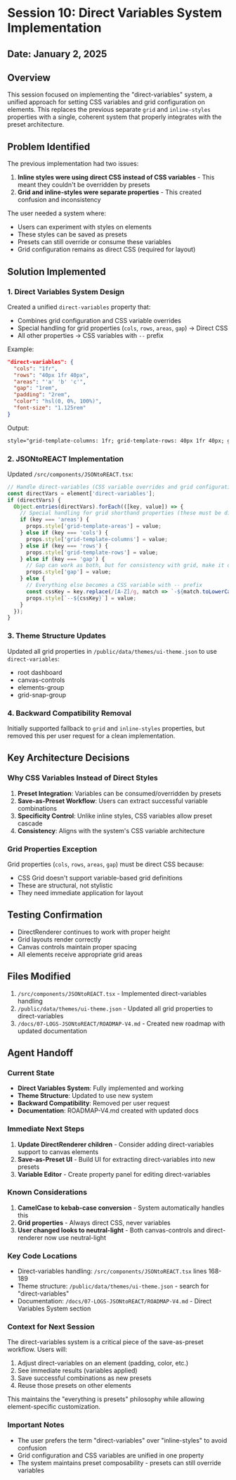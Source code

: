 # Session 10: Direct Variables System Implementation

## Date: January 2, 2025

## Overview
This session focused on implementing the "direct-variables" system, a unified approach for setting CSS variables and grid configuration on elements. This replaces the previous separate `grid` and `inline-styles` properties with a single, coherent system that properly integrates with the preset architecture.

## Problem Identified
The previous implementation had two issues:
1. **Inline styles were using direct CSS instead of CSS variables** - This meant they couldn't be overridden by presets
2. **Grid and inline-styles were separate properties** - This created confusion and inconsistency

The user needed a system where:
- Users can experiment with styles on elements
- These styles can be saved as presets
- Presets can still override or consume these variables
- Grid configuration remains as direct CSS (required for layout)

## Solution Implemented

### 1. Direct Variables System Design
Created a unified `direct-variables` property that:
- Combines grid configuration and CSS variable overrides
- Special handling for grid properties (`cols`, `rows`, `areas`, `gap`) → Direct CSS
- All other properties → CSS variables with `--` prefix

Example:
```json
"direct-variables": {
  "cols": "1fr",
  "rows": "40px 1fr 40px",
  "areas": "'a' 'b' 'c'",
  "gap": "1rem",
  "padding": "2rem",
  "color": "hsl(0, 0%, 100%)",
  "font-size": "1.125rem"
}
```

Output:
```html
style="grid-template-columns: 1fr; grid-template-rows: 40px 1fr 40px; grid-template-areas: 'a' 'b' 'c'; gap: 1rem; --padding: 2rem; --color: hsl(0, 0%, 100%); --font-size: 1.125rem;"
```

### 2. JSONtoREACT Implementation
Updated `/src/components/JSONtoREACT.tsx`:

```typescript
// Handle direct-variables (CSS variable overrides and grid configuration)
const directVars = element['direct-variables'];
if (directVars) {
  Object.entries(directVars).forEach(([key, value]) => {
    // Special handling for grid shorthand properties (these must be direct CSS, not variables)
    if (key === 'areas') {
      props.style['grid-template-areas'] = value;
    } else if (key === 'cols') {
      props.style['grid-template-columns'] = value;
    } else if (key === 'rows') {
      props.style['grid-template-rows'] = value;
    } else if (key === 'gap') {
      // Gap can work as both, but for consistency with grid, make it direct
      props.style['gap'] = value;
    } else {
      // Everything else becomes a CSS variable with -- prefix
      const cssKey = key.replace(/[A-Z]/g, match => `-${match.toLowerCase()}`);
      props.style[`--${cssKey}`] = value;
    }
  });
}
```

### 3. Theme Structure Updates
Updated all grid properties in `/public/data/themes/ui-theme.json` to use `direct-variables`:
- root dashboard
- canvas-controls
- elements-group  
- grid-snap-group

### 4. Backward Compatibility Removal
Initially supported fallback to `grid` and `inline-styles` properties, but removed this per user request for a clean implementation.

## Key Architecture Decisions

### Why CSS Variables Instead of Direct Styles
1. **Preset Integration**: Variables can be consumed/overridden by presets
2. **Save-as-Preset Workflow**: Users can extract successful variable combinations
3. **Specificity Control**: Unlike inline styles, CSS variables allow preset cascade
4. **Consistency**: Aligns with the system's CSS variable architecture

### Grid Properties Exception
Grid properties (`cols`, `rows`, `areas`, `gap`) must be direct CSS because:
- CSS Grid doesn't support variable-based grid definitions
- These are structural, not stylistic
- They need immediate application for layout

## Testing Confirmation
- DirectRenderer continues to work with proper height
- Grid layouts render correctly
- Canvas controls maintain proper spacing
- All elements receive appropriate grid areas

## Files Modified
1. `/src/components/JSONtoREACT.tsx` - Implemented direct-variables handling
2. `/public/data/themes/ui-theme.json` - Updated all grid properties to direct-variables
3. `/docs/07-LOGS-JSONtoREACT/ROADMAP-V4.md` - Created new roadmap with updated documentation

## Agent Handoff

### Current State
- **Direct Variables System**: Fully implemented and working
- **Theme Structure**: Updated to use new system
- **Backward Compatibility**: Removed per user request
- **Documentation**: ROADMAP-V4.md created with updated docs

### Immediate Next Steps
1. **Update DirectRenderer children** - Consider adding direct-variables support to canvas elements
2. **Save-as-Preset UI** - Build UI for extracting direct-variables into new presets
3. **Variable Editor** - Create property panel for editing direct-variables

### Known Considerations
1. **CamelCase to kebab-case conversion** - System automatically handles this
2. **Grid properties** - Always direct CSS, never variables
3. **User changed looks to neutral-light** - Both canvas-controls and direct-renderer now use neutral-light

### Key Code Locations
- Direct-variables handling: `/src/components/JSONtoREACT.tsx` lines 168-189
- Theme structure: `/public/data/themes/ui-theme.json` - search for "direct-variables"
- Documentation: `/docs/07-LOGS-JSONtoREACT/ROADMAP-V4.md` - Direct Variables System section

### Context for Next Session
The direct-variables system is a critical piece of the save-as-preset workflow. Users will:
1. Adjust direct-variables on an element (padding, color, etc.)
2. See immediate results (variables applied)
3. Save successful combinations as new presets
4. Reuse those presets on other elements

This maintains the "everything is presets" philosophy while allowing element-specific customization.

### Important Notes
- The user prefers the term "direct-variables" over "inline-styles" to avoid confusion
- Grid configuration and CSS variables are unified in one property
- The system maintains preset composability - presets can still override variables